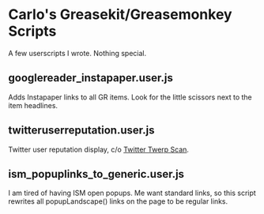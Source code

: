 # Carlo's Greasekit/Greasemonkey Scripts

A few userscripts I wrote. Nothing special.


## googlereader_instapaper.user.js

Adds Instapaper links to all GR items. Look for the little scissors next to the item headlines.


## twitteruserreputation.user.js

Twitter user reputation display, c/o [Twitter Twerp Scan](http://twerpscan.com/).


## ism&#x5F;popuplinks&#x5F;to&#x5F;generic.user.js

I am tired of having ISM open popups. Me want standard links, so this script rewrites all popupLandscape() links on the page to be regular links.

